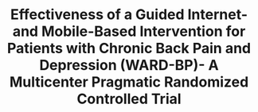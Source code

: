 --- 
abstract: '' 
authors: 
 - H Baumeister
 -  S Paganini
 -  LB Sander
 -  J Lin
 -  schlicker
 -  Y Terhorst
 -  ...
doi: '' 
featured: false 
publication: '*Psychotherapy and Psychosomatics*, NA' 
publication_short: '' 
publishDate: '2020-01-01' 
title: 'Effectiveness of a Guided Internet-and Mobile-Based Intervention for Patients with Chronic Back Pain and Depression (WARD-BP)- A Multicenter  Pragmatic Randomized Controlled Trial' 
url_code: '' 
url_dataset: '' 
url_pdf: '' 
url_poster: '' 
url_project: '' 
url_slides: '' 
url_source: '' 
url_video: '' 
---